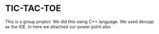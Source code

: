 # TIC-TAC-TOE
This is a group project. We did this using C++ language. We used devcpp as the IDE. In here we attached our power point also
